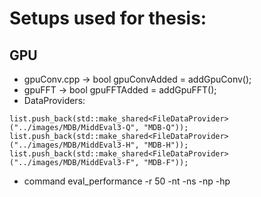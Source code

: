 # Setups used for thesis:

## GPU
 * gpuConv.cpp -> bool gpuConvAdded = addGpuConv();
 * gpuFFT -> bool gpuFFTAdded = addGpuFFT();
 * DataProviders:
```
list.push_back(std::make_shared<FileDataProvider>("../images/MDB/MiddEval3-Q", "MDB-Q"));
list.push_back(std::make_shared<FileDataProvider>("../images/MDB/MiddEval3-H", "MDB-H"));
list.push_back(std::make_shared<FileDataProvider>("../images/MDB/MiddEval3-F", "MDB-F"));
```
 * command eval_performance -r 50 -nt -ns -np -hp
